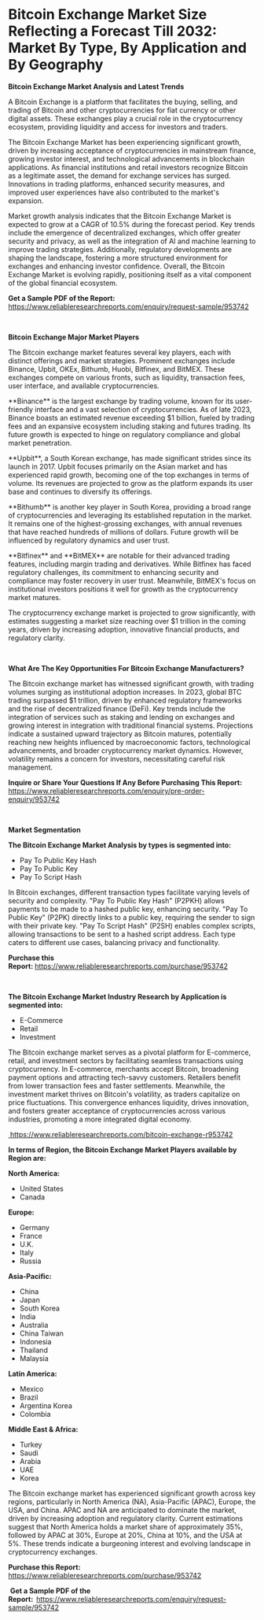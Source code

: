 <p><h1>Bitcoin Exchange Market Size Reflecting a Forecast Till 2032: Market By Type, By Application and By Geography</h1></p><p><strong>Bitcoin Exchange Market Analysis and Latest Trends</strong></p>
<p><p>A Bitcoin Exchange is a platform that facilitates the buying, selling, and trading of Bitcoin and other cryptocurrencies for fiat currency or other digital assets. These exchanges play a crucial role in the cryptocurrency ecosystem, providing liquidity and access for investors and traders. </p><p>The Bitcoin Exchange Market has been experiencing significant growth, driven by increasing acceptance of cryptocurrencies in mainstream finance, growing investor interest, and technological advancements in blockchain applications. As financial institutions and retail investors recognize Bitcoin as a legitimate asset, the demand for exchange services has surged. Innovations in trading platforms, enhanced security measures, and improved user experiences have also contributed to the market's expansion.</p><p>Market growth analysis indicates that the Bitcoin Exchange Market is expected to grow at a CAGR of 10.5% during the forecast period. Key trends include the emergence of decentralized exchanges, which offer greater security and privacy, as well as the integration of AI and machine learning to improve trading strategies. Additionally, regulatory developments are shaping the landscape, fostering a more structured environment for exchanges and enhancing investor confidence. Overall, the Bitcoin Exchange Market is evolving rapidly, positioning itself as a vital component of the global financial ecosystem.</p></p>
<p><strong>Get a Sample PDF of the Report:&nbsp;</strong> <a href="https://www.reliableresearchreports.com/enquiry/request-sample/953742?utm_campaign=3192&utm_medium=2&utm_source=Github&utm_content=ia&utm_term=18042025&utm_id=bitcoin-exchange">https://www.reliableresearchreports.com/enquiry/request-sample/953742</a></p>
<p>&nbsp;</p>
<p><strong>Bitcoin Exchange Major Market Players</strong></p>
<p><p>The Bitcoin exchange market features several key players, each with distinct offerings and market strategies. Prominent exchanges include Binance, Upbit, OKEx, Bithumb, Huobi, Bitfinex, and BitMEX. These exchanges compete on various fronts, such as liquidity, transaction fees, user interface, and available cryptocurrencies.</p><p>**Binance** is the largest exchange by trading volume, known for its user-friendly interface and a vast selection of cryptocurrencies. As of late 2023, Binance boasts an estimated revenue exceeding $1 billion, fueled by trading fees and an expansive ecosystem including staking and futures trading. Its future growth is expected to hinge on regulatory compliance and global market penetration.</p><p>**Upbit**, a South Korean exchange, has made significant strides since its launch in 2017. Upbit focuses primarily on the Asian market and has experienced rapid growth, becoming one of the top exchanges in terms of volume. Its revenues are projected to grow as the platform expands its user base and continues to diversify its offerings.</p><p>**Bithumb** is another key player in South Korea, providing a broad range of cryptocurrencies and leveraging its established reputation in the market. It remains one of the highest-grossing exchanges, with annual revenues that have reached hundreds of millions of dollars. Future growth will be influenced by regulatory dynamics and user trust.</p><p>**Bitfinex** and **BitMEX** are notable for their advanced trading features, including margin trading and derivatives. While Bitfinex has faced regulatory challenges, its commitment to enhancing security and compliance may foster recovery in user trust. Meanwhile, BitMEX's focus on institutional investors positions it well for growth as the cryptocurrency market matures.</p><p>The cryptocurrency exchange market is projected to grow significantly, with estimates suggesting a market size reaching over $1 trillion in the coming years, driven by increasing adoption, innovative financial products, and regulatory clarity.</p></p>
<p>&nbsp;</p>
<p><strong>What Are The Key Opportunities For Bitcoin Exchange Manufacturers?</strong></p>
<p><p>The Bitcoin exchange market has witnessed significant growth, with trading volumes surging as institutional adoption increases. In 2023, global BTC trading surpassed $1 trillion, driven by enhanced regulatory frameworks and the rise of decentralized finance (DeFi). Key trends include the integration of services such as staking and lending on exchanges and growing interest in integration with traditional financial systems. Projections indicate a sustained upward trajectory as Bitcoin matures, potentially reaching new heights influenced by macroeconomic factors, technological advancements, and broader cryptocurrency market dynamics. However, volatility remains a concern for investors, necessitating careful risk management.</p></p>
<p><strong>Inquire or Share Your Questions If Any Before Purchasing This Report:</strong> <a href="https://www.reliableresearchreports.com/enquiry/pre-order-enquiry/953742?utm_campaign=3192&utm_medium=2&utm_source=Github&utm_content=ia&utm_term=18042025&utm_id=bitcoin-exchange">https://www.reliableresearchreports.com/enquiry/pre-order-enquiry/953742</a></p>
<p>&nbsp;</p>
<p><strong>Market Segmentation</strong></p>
<p><strong>The Bitcoin Exchange Market Analysis by types is segmented into:</strong></p>
<p><ul><li>Pay To Public Key Hash</li><li>Pay To Public Key</li><li>Pay To Script Hash</li></ul></p>
<p><p>In Bitcoin exchanges, different transaction types facilitate varying levels of security and complexity. "Pay To Public Key Hash" (P2PKH) allows payments to be made to a hashed public key, enhancing security. "Pay To Public Key" (P2PK) directly links to a public key, requiring the sender to sign with their private key. "Pay To Script Hash" (P2SH) enables complex scripts, allowing transactions to be sent to a hashed script address. Each type caters to different use cases, balancing privacy and functionality.</p></p>
<p><strong>Purchase this Report:&nbsp;</strong><a href="https://www.reliableresearchreports.com/purchase/953742?utm_campaign=3192&utm_medium=2&utm_source=Github&utm_content=ia&utm_term=18042025&utm_id=bitcoin-exchange">https://www.reliableresearchreports.com/purchase/953742</a></p>
<p>&nbsp;</p>
<p><strong>The Bitcoin Exchange Market Industry Research by Application is segmented into:</strong></p>
<p><ul><li>E-Commerce</li><li>Retail</li><li>Investment</li></ul></p>
<p><p>The Bitcoin exchange market serves as a pivotal platform for E-commerce, retail, and investment sectors by facilitating seamless transactions using cryptocurrency. In E-commerce, merchants accept Bitcoin, broadening payment options and attracting tech-savvy customers. Retailers benefit from lower transaction fees and faster settlements. Meanwhile, the investment market thrives on Bitcoin's volatility, as traders capitalize on price fluctuations. This convergence enhances liquidity, drives innovation, and fosters greater acceptance of cryptocurrencies across various industries, promoting a more integrated digital economy.</p></p>
<p><a href="https://www.reliableresearchreports.com/bitcoin-exchange-r953742?utm_campaign=3192&utm_medium=2&utm_source=Github&utm_content=ia&utm_term=18042025&utm_id=bitcoin-exchange">&nbsp;https://www.reliableresearchreports.com/bitcoin-exchange-r953742</a></p>
<p><strong>In terms of Region, the Bitcoin Exchange Market Players available by Region are:</strong></p>
<p>
    <p> <strong> North America: </strong>
        <ul>
            <li>United States</li>
            <li>Canada</li>
        </ul>
        </p> 
    <p> <strong> Europe: </strong>
        <ul>
            <li>Germany</li>
            <li>France</li>
            <li>U.K.</li>
            <li>Italy</li>
            <li>Russia</li>
        </ul>
        </p> 
    <p> <strong> Asia-Pacific: </strong>
        <ul>
            <li>China</li>
            <li>Japan</li>
            <li>South Korea</li>
            <li>India</li>
            <li>Australia</li>
            <li>China Taiwan</li>
            <li>Indonesia</li>
            <li>Thailand</li>
            <li>Malaysia</li>
        </ul>
        </p> 
    <p> <strong> Latin America: </strong>
        <ul>
            <li>Mexico</li>
            <li>Brazil</li>
            <li>Argentina Korea</li>
            <li>Colombia</li>
        </ul>
        </p> 
    <p> <strong> Middle East & Africa: </strong>
        <ul>
            <li>Turkey</li>
            <li>Saudi</li>
            <li>Arabia</li>
            <li>UAE</li>
            <li>Korea</li>
        </ul>
    </p>
    </p>
<p><p>The Bitcoin exchange market has experienced significant growth across key regions, particularly in North America (NA), Asia-Pacific (APAC), Europe, the USA, and China. APAC and NA are anticipated to dominate the market, driven by increasing adoption and regulatory clarity. Current estimations suggest that North America holds a market share of approximately 35%, followed by APAC at 30%, Europe at 20%, China at 10%, and the USA at 5%. These trends indicate a burgeoning interest and evolving landscape in cryptocurrency exchanges.</p></p>
<p><strong>Purchase this Report: </strong><a href="https://www.reliableresearchreports.com/purchase/953742?utm_campaign=3192&utm_medium=2&utm_source=Github&utm_content=ia&utm_term=18042025&utm_id=bitcoin-exchange">https://www.reliableresearchreports.com/purchase/953742</a></p>
<p>&nbsp;<strong>Get a Sample PDF of the Report:&nbsp;&nbsp;</strong><a href="https://www.reliableresearchreports.com/enquiry/request-sample/953742?utm_campaign=3192&utm_medium=2&utm_source=Github&utm_content=ia&utm_term=18042025&utm_id=bitcoin-exchange">https://www.reliableresearchreports.com/enquiry/request-sample/953742</a></p>
<p><strong></strong></p>
<p><p></p><p></p><p></p></p>